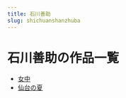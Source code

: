 ```yaml
---
title: 石川善助
slug: shichuanshanzhuba
---
```


# 石川善助の作品一覧

- [女中](nuzhong76)
- [仙台の夏](xiantainoxiaeb)
